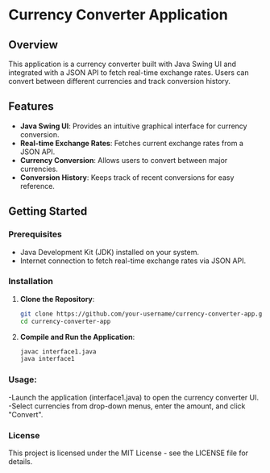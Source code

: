 # Currency Converter Application

## Overview

This application is a currency converter built with Java Swing UI and integrated with a JSON API to fetch real-time exchange rates. Users can convert between different currencies and track conversion history.

## Features

- **Java Swing UI**: Provides an intuitive graphical interface for currency conversion.
- **Real-time Exchange Rates**: Fetches current exchange rates from a JSON API.
- **Currency Conversion**: Allows users to convert between major currencies.
- **Conversion History**: Keeps track of recent conversions for easy reference.

## Getting Started

### Prerequisites

- Java Development Kit (JDK) installed on your system.
- Internet connection to fetch real-time exchange rates via JSON API.

### Installation

1. **Clone the Repository**:

   ```bash
   git clone https://github.com/your-username/currency-converter-app.git
   cd currency-converter-app
2. **Compile and Run the Application**:
   
    ```bash
    javac interface1.java
    java interface1
    
### Usage:
-Launch the application (interface1.java) to open the currency converter UI.
-Select currencies from drop-down menus, enter the amount, and click "Convert".


### License
This project is licensed under the MIT License - see the LICENSE file for details.
